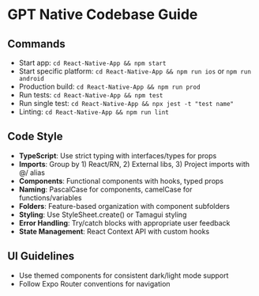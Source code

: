 # GPT Native Codebase Guide

## Commands
- Start app: `cd React-Native-App && npm start`
- Start specific platform: `cd React-Native-App && npm run ios` or `npm run android`
- Production build: `cd React-Native-App && npm run prod`
- Run tests: `cd React-Native-App && npm test`
- Run single test: `cd React-Native-App && npx jest -t "test name"` 
- Linting: `cd React-Native-App && npm run lint`

## Code Style
- **TypeScript**: Use strict typing with interfaces/types for props
- **Imports**: Group by 1) React/RN, 2) External libs, 3) Project imports with @/ alias
- **Components**: Functional components with hooks, typed props
- **Naming**: PascalCase for components, camelCase for functions/variables
- **Folders**: Feature-based organization with component subfolders
- **Styling**: Use StyleSheet.create() or Tamagui styling
- **Error Handling**: Try/catch blocks with appropriate user feedback
- **State Management**: React Context API with custom hooks

## UI Guidelines
- Use themed components for consistent dark/light mode support
- Follow Expo Router conventions for navigation